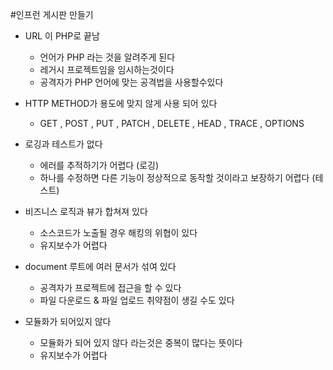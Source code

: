 #인프런 게시판 만들기
* URL 이 PHP로 끝남
    * 언어가 PHP 라는 것을 알려주게 된다
    * 레거시 프로젝트임을 임시하는것이다
    * 공격자가 PHP 언어에 맞는 공격법을 사용할수있다

* HTTP METHOD가 용도에 맞지 않게 사용 되어 있다
    * GET , POST , PUT , PATCH , DELETE , HEAD , TRACE , OPTIONS

* 로깅과 테스트가 없다
    * 에러를 추적하기가 어렵다 (로깅)   
    * 하나를 수정하면 다른 기능이 정상적으로 동작할 것이라고 보장하기 어렵다 (테스트) <!-- 초보가 하기에는 아직 어려울수 있다-->

* 비즈니스 로직과 뷰가 합쳐져 있다
    * 소스코드가 노출될 경우 해킹의 위협이 있다
    * 유지보수가 어렵다

* document 루트에 여러 문서가 섞여 있다
    * 공격자가 프로젝트에 접근을 할 수 있다
    * 파일 다운로드 & 파일 업로드 취약점이 생길 수도 있다

* 모듈화가 되어있지 않다
    * 모듈화가 되어 있지 않다 라는것은 중복이 많다는 뜻이다
    * 유지보수가 어렵다